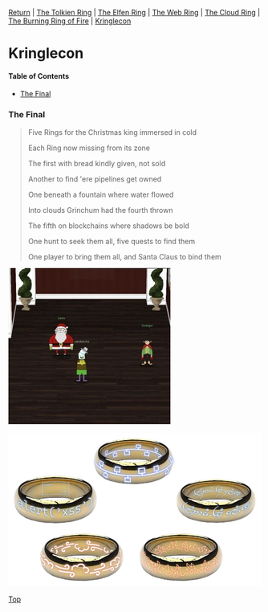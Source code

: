 [Return](https://github.com/visionthex/SANS2022-Holiday-Hack-Challange/blob/main/README.md) | [The Tolkien Ring](https://github.com/visionthex/SANS2022-Holiday-Hack-Challange/blob/main/Chapters/TheTolkienRing.md) | [The Elfen Ring](https://github.com/visionthex/SANS2022-Holiday-Hack-Challange/blob/main/Chapters/TheElfenRing.md) | [The Web Ring](#suricata) | [The Cloud Ring](#suricata) | [The Burning Ring of Fire](#suricata) | [Kringlecon](https://github.com/visionthex/SANS2022-Holiday-Hack-Challange/blob/main/Chapters/Kringlecon.md)

<h1 id="top">Kringlecon</h3>

#### Table of Contents

- [The Final](#final)

<h3 id="final">The Final</h3>

> Five Rings for the Christmas king immersed in cold
> 
> Each Ring now missing from its zone
> 
> The first with bread kindly given, not sold
> 
> Another to find 'ere pipelines get owned
> 
> One beneath a fountain where water flowed
> 
> Into clouds Grinchum had the fourth thrown
> 
> The fifth on blockchains where shadows be bold
> 
> One hunt to seek them all, five quests to find them
> 
> One player to bring them all, and Santa Claus to bind them

![image1](https://github.com/visionthex/SANS2022-Holiday-Hack-Challange/blob/main/Images/KringleconImages/image1.jpg "Inside the Castle")

![image2](https://github.com/visionthex/SANS2022-Holiday-Hack-Challange/blob/main/Images/KringleconImages/image2.png "The Five Rings")

[Top](#top)
